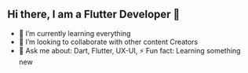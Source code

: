 ## Hi there, I am a Flutter Developer 👋

- 🌱 I’m currently learning everything
- 👯 I’m looking to collaborate with other content Creators
- 💬 Ask me about: Dart, Flutter, UX-UI,
⚡ Fun fact: Learning something new
